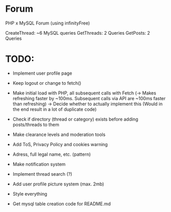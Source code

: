 # Forum

PHP x MySQL Forum (using infinityFree)

CreateThread: ~6 MySQL queries
GetThreads: 2 Queries
GetPosts: 2 Queries

# TODO:

- Implement user profile page
- Keep logout or change to fetch()
- Make initial load with PHP, all subsequent calls with Fetch (-> Makes refreshing faster by ~100ms. Subsequent calls via API are ~100ms faster than refreshing) -> Decide whether to actually implement this (Would in the end result in a lot of duplicate code)
- Check if directory (thread or category) exists before adding posts/threads to them

- Make clearance levels and moderation tools
- Add ToS, Privacy Policy and cookies warning
- Adress, full legal name, etc. (pattern)
- Make notification system
- Implement thread search (?)
- Add user profile picture system (max. 2mb)

- Style everything
- Get mysql table creation code for README.md
